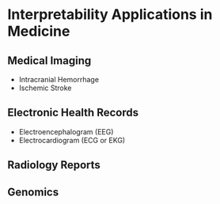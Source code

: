 Interpretability Applications in Medicine
===============================================================================

Medical Imaging
-------------------------------------------------------------------------------

- Intracranial Hemorrhage
- Ischemic Stroke

Electronic Health Records
-------------------------------------------------------------------------------

- Electroencephalogram (EEG)
- Electrocardiogram (ECG or EKG)

Radiology Reports
-------------------------------------------------------------------------------

Genomics
-------------------------------------------------------------------------------
